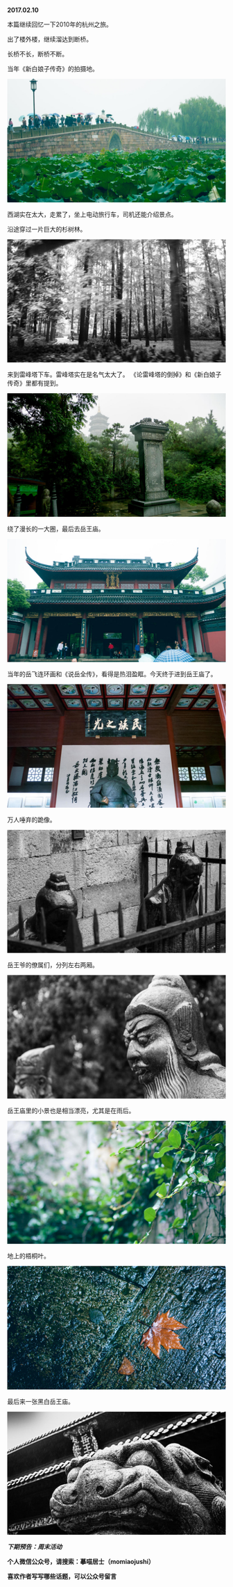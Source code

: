 
          
            
**2017.02.10**

本篇继续回忆一下2010年的杭州之旅。

出了楼外楼，继续溜达到断桥。

长桥不长，断桥不断。

当年《新白娘子传奇》的拍摄地。




![](img/51001-caa94c1883ba9986.jpg)




西湖实在太大，走累了，坐上电动旅行车，司机还能介绍景点。

沿途穿过一片巨大的杉树林。




![](img/51001-85bda8ac0a5c8019.jpg)




来到雷峰塔下车。雷峰塔实在是名气太大了。
《论雷峰塔的倒掉》和《新白娘子传奇》里都有提到。




![](img/51001-d2f96908e68f35ec.jpg)




绕了漫长的一大圈，最后去岳王庙。




![](img/51001-305991eca91cde02.jpg)




当年的岳飞连环画和《说岳全传》，看得是热泪盈眶。今天终于进到岳王庙了。




![](img/51001-903d1ee57684ae24.jpg)




万人唾弃的跪像。




![](img/51001-edfe5713b8703516.jpg)




岳王爷的僚属们，分列左右两厢。




![](img/51001-1083d5b2a8060b1d.jpg)




岳王庙里的小景也是相当漂亮，尤其是在雨后。




![](img/51001-91e23df5ee2650e4.jpg)




地上的梧桐叶。




![](img/51001-225f25063e8e92a7.jpg)




最后来一张黑白岳王庙。




![](img/51001-e6e7549bd0cffe4e.jpg)





***下期预告：周末活动***


**个人微信公众号，请搜索：摹喵居士（momiaojushi）**

**喜欢作者写写哪些话题，可以公众号留言**

          
        